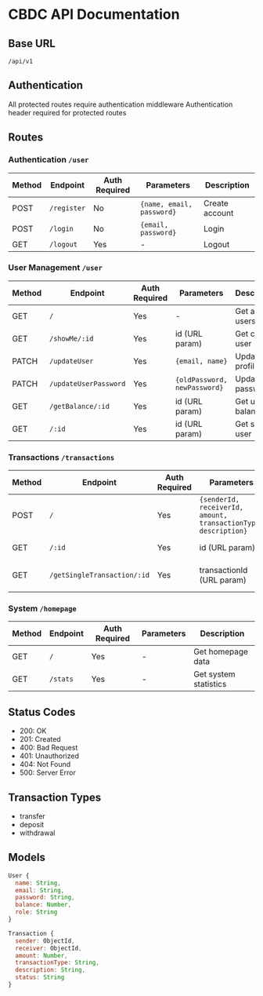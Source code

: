 # CBDC API Documentation

## Base URL

`/api/v1`

## Authentication

All protected routes require authentication middleware
Authentication header required for protected routes

## Routes

### Authentication `/user`

| Method | Endpoint    | Auth Required | Parameters                | Description    |
| ------ | ----------- | ------------- | ------------------------- | -------------- |
| POST   | `/register` | No            | `{name, email, password}` | Create account |
| POST   | `/login`    | No            | `{email, password}`       | Login          |
| GET    | `/logout`   | Yes           | -                         | Logout         |

### User Management `/user`

| Method | Endpoint              | Auth Required | Parameters                   | Description      |
| ------ | --------------------- | ------------- | ---------------------------- | ---------------- |
| GET    | `/`                   | Yes           | -                            | Get all users    |
| GET    | `/showMe/:id`         | Yes           | id (URL param)               | Get current user |
| PATCH  | `/updateUser`         | Yes           | `{email, name}`              | Update profile   |
| PATCH  | `/updateUserPassword` | Yes           | `{oldPassword, newPassword}` | Update password  |
| GET    | `/getBalance/:id`     | Yes           | id (URL param)               | Get user balance |
| GET    | `/:id`                | Yes           | id (URL param)               | Get single user  |

### Transactions `/transactions`

| Method | Endpoint                    | Auth Required | Parameters                                                     | Description             |
| ------ | --------------------------- | ------------- | -------------------------------------------------------------- | ----------------------- |
| POST   | `/`                         | Yes           | `{senderId, receiverId, amount, transactionType, description}` | Create transaction      |
| GET    | `/:id`                      | Yes           | id (URL param)                                                 | List all transactions   |
| GET    | `/getSingleTransaction/:id` | Yes           | transactionId (URL param)                                      | Get transaction details |

### System `/homepage`

| Method | Endpoint | Auth Required | Parameters | Description           |
| ------ | -------- | ------------- | ---------- | --------------------- |
| GET    | `/`      | Yes           | -          | Get homepage data     |
| GET    | `/stats` | Yes           | -          | Get system statistics |

## Status Codes

- 200: OK
- 201: Created
- 400: Bad Request
- 401: Unauthorized
- 404: Not Found
- 500: Server Error

## Transaction Types

- transfer
- deposit
- withdrawal

## Models

```javascript
User {
  name: String,
  email: String,
  password: String,
  balance: Number,
  role: String
}

Transaction {
  sender: ObjectId,
  receiver: ObjectId,
  amount: Number,
  transactionType: String,
  description: String,
  status: String
}
```
